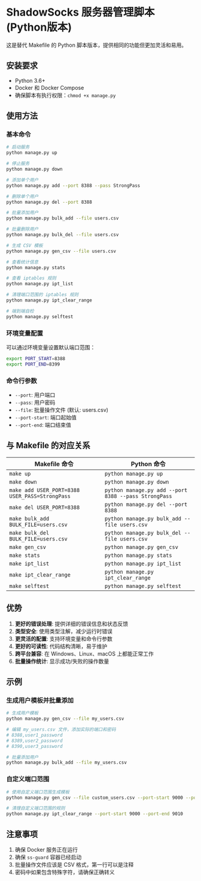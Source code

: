 # ShadowSocks 服务器管理脚本 (Python版本)

这是替代 Makefile 的 Python 脚本版本，提供相同的功能但更加灵活和易用。

## 安装要求

- Python 3.6+
- Docker 和 Docker Compose
- 确保脚本有执行权限：`chmod +x manage.py`

## 使用方法

### 基本命令

```bash
# 启动服务
python manage.py up

# 停止服务
python manage.py down

# 添加单个用户
python manage.py add --port 8388 --pass StrongPass

# 删除单个用户
python manage.py del --port 8388

# 批量添加用户
python manage.py bulk_add --file users.csv

# 批量删除用户
python manage.py bulk_del --file users.csv

# 生成 CSV 模板
python manage.py gen_csv --file users.csv

# 查看统计信息
python manage.py stats

# 查看 iptables 规则
python manage.py ipt_list

# 清理端口范围的 iptables 规则
python manage.py ipt_clear_range

# 端到端自检
python manage.py selftest
```

### 环境变量配置

可以通过环境变量设置默认端口范围：

```bash
export PORT_START=8388
export PORT_END=8399
```

### 命令行参数

- `--port`: 用户端口
- `--pass`: 用户密码
- `--file`: 批量操作文件 (默认: users.csv)
- `--port-start`: 端口起始值
- `--port-end`: 端口结束值

## 与 Makefile 的对应关系

| Makefile 命令 | Python 命令 |
|---------------|-------------|
| `make up` | `python manage.py up` |
| `make down` | `python manage.py down` |
| `make add USER_PORT=8388 USER_PASS=StrongPass` | `python manage.py add --port 8388 --pass StrongPass` |
| `make del USER_PORT=8388` | `python manage.py del --port 8388` |
| `make bulk_add BULK_FILE=users.csv` | `python manage.py bulk_add --file users.csv` |
| `make bulk_del BULK_FILE=users.csv` | `python manage.py bulk_del --file users.csv` |
| `make gen_csv` | `python manage.py gen_csv` |
| `make stats` | `python manage.py stats` |
| `make ipt_list` | `python manage.py ipt_list` |
| `make ipt_clear_range` | `python manage.py ipt_clear_range` |
| `make selftest` | `python manage.py selftest` |

## 优势

1. **更好的错误处理**: 提供详细的错误信息和状态反馈
2. **类型安全**: 使用类型注解，减少运行时错误
3. **更灵活的配置**: 支持环境变量和命令行参数
4. **更好的可读性**: 代码结构清晰，易于维护
5. **跨平台兼容**: 在 Windows、Linux、macOS 上都能正常工作
6. **批量操作统计**: 显示成功/失败的操作数量

## 示例

### 生成用户模板并批量添加

```bash
# 生成用户模板
python manage.py gen_csv --file my_users.csv

# 编辑 my_users.csv 文件，添加实际的端口和密码
# 8388,user1_password
# 8389,user2_password
# 8390,user3_password

# 批量添加用户
python manage.py bulk_add --file my_users.csv
```

### 自定义端口范围

```bash
# 使用自定义端口范围生成模板
python manage.py gen_csv --file custom_users.csv --port-start 9000 --port-end 9010

# 清理自定义端口范围的规则
python manage.py ipt_clear_range --port-start 9000 --port-end 9010
```

## 注意事项

1. 确保 Docker 服务正在运行
2. 确保 `ss-guard` 容器已经启动
3. 批量操作文件应该是 CSV 格式，第一行可以是注释
4. 密码中如果包含特殊字符，请确保正确转义
